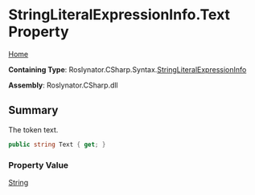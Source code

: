 # StringLiteralExpressionInfo\.Text Property

[Home](../../../../../README.md)

**Containing Type**: Roslynator\.CSharp\.Syntax\.[StringLiteralExpressionInfo](../README.md)

**Assembly**: Roslynator\.CSharp\.dll

## Summary

The token text\.

```csharp
public string Text { get; }
```

### Property Value

[String](https://docs.microsoft.com/en-us/dotnet/api/system.string)

